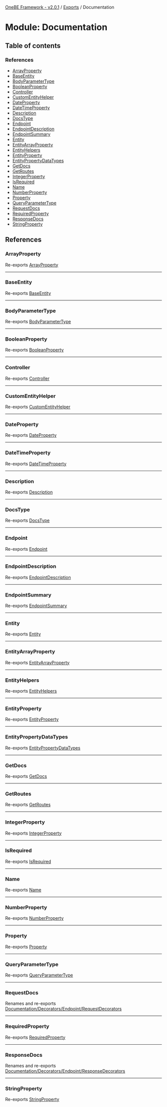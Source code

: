 [OneBE Framework - v2.0.1](../README.md) / [Exports](../modules.md) / Documentation

# Module: Documentation

## Table of contents

### References

- [ArrayProperty](Documentation.md#arrayproperty)
- [BaseEntity](Documentation.md#baseentity)
- [BodyParameterType](Documentation.md#bodyparametertype)
- [BooleanProperty](Documentation.md#booleanproperty)
- [Controller](Documentation.md#controller)
- [CustomEntityHelper](Documentation.md#customentityhelper)
- [DateProperty](Documentation.md#dateproperty)
- [DateTimeProperty](Documentation.md#datetimeproperty)
- [Description](Documentation.md#description)
- [DocsType](Documentation.md#docstype)
- [Endpoint](Documentation.md#endpoint)
- [EndpointDescription](Documentation.md#endpointdescription)
- [EndpointSummary](Documentation.md#endpointsummary)
- [Entity](Documentation.md#entity)
- [EntityArrayProperty](Documentation.md#entityarrayproperty)
- [EntityHelpers](Documentation.md#entityhelpers)
- [EntityProperty](Documentation.md#entityproperty)
- [EntityPropertyDataTypes](Documentation.md#entitypropertydatatypes)
- [GetDocs](Documentation.md#getdocs)
- [GetRoutes](Documentation.md#getroutes)
- [IntegerProperty](Documentation.md#integerproperty)
- [IsRequired](Documentation.md#isrequired)
- [Name](Documentation.md#name)
- [NumberProperty](Documentation.md#numberproperty)
- [Property](Documentation.md#property)
- [QueryParameterType](Documentation.md#queryparametertype)
- [RequestDocs](Documentation.md#requestdocs)
- [RequiredProperty](Documentation.md#requiredproperty)
- [ResponseDocs](Documentation.md#responsedocs)
- [StringProperty](Documentation.md#stringproperty)

## References

### ArrayProperty

Re-exports [ArrayProperty](Documentation_Decorators_EntityDecorators.md#arrayproperty)

___

### BaseEntity

Re-exports [BaseEntity](../classes/Documentation_BaseEntity.BaseEntity.md)

___

### BodyParameterType

Re-exports [BodyParameterType](../enums/Documentation_Definition_DataTypes.BodyParameterType.md)

___

### BooleanProperty

Re-exports [BooleanProperty](Documentation_Decorators_EntityDecorators.md#booleanproperty)

___

### Controller

Re-exports [Controller](Documentation_Decorators_ControllerDecorators.md#controller)

___

### CustomEntityHelper

Re-exports [CustomEntityHelper](../classes/Documentation_Helpers_EntityHelpers.CustomEntityHelper.md)

___

### DateProperty

Re-exports [DateProperty](Documentation_Decorators_EntityDecorators.md#dateproperty)

___

### DateTimeProperty

Re-exports [DateTimeProperty](Documentation_Decorators_EntityDecorators.md#datetimeproperty)

___

### Description

Re-exports [Description](Documentation_Decorators_ControllerDecorators.md#description)

___

### DocsType

Re-exports [DocsType](../enums/Documentation_GetDocs.DocsType.md)

___

### Endpoint

Re-exports [Endpoint](Documentation_Decorators_EndpointDecorators.md#endpoint)

___

### EndpointDescription

Re-exports [EndpointDescription](Documentation_Decorators_EndpointDecorators.md#endpointdescription)

___

### EndpointSummary

Re-exports [EndpointSummary](Documentation_Decorators_EndpointDecorators.md#endpointsummary)

___

### Entity

Re-exports [Entity](Documentation_Decorators_EntityDecorators.md#entity)

___

### EntityArrayProperty

Re-exports [EntityArrayProperty](Documentation_Decorators_EntityDecorators.md#entityarrayproperty)

___

### EntityHelpers

Re-exports [EntityHelpers](Documentation_Helpers_EntityHelpers.md#entityhelpers)

___

### EntityProperty

Re-exports [EntityProperty](Documentation_Decorators_EntityDecorators.md#entityproperty)

___

### EntityPropertyDataTypes

Re-exports [EntityPropertyDataTypes](../enums/Documentation_Definition_DataTypes.EntityPropertyDataTypes.md)

___

### GetDocs

Re-exports [GetDocs](Documentation_GetDocs.md#getdocs)

___

### GetRoutes

Re-exports [GetRoutes](Documentation_GetRoutes.md#getroutes)

___

### IntegerProperty

Re-exports [IntegerProperty](Documentation_Decorators_EntityDecorators.md#integerproperty)

___

### IsRequired

Re-exports [IsRequired](Documentation_Decorators_EntityDecorators.md#isrequired)

___

### Name

Re-exports [Name](Documentation_Decorators_ControllerDecorators.md#name)

___

### NumberProperty

Re-exports [NumberProperty](Documentation_Decorators_EntityDecorators.md#numberproperty)

___

### Property

Re-exports [Property](Documentation_Decorators_EntityDecorators.md#property)

___

### QueryParameterType

Re-exports [QueryParameterType](../enums/Documentation_Definition_DataTypes.QueryParameterType.md)

___

### RequestDocs

Renames and re-exports [Documentation/Decorators/Endpoint/RequestDecorators](Documentation_Decorators_Endpoint_RequestDecorators.md)

___

### RequiredProperty

Re-exports [RequiredProperty](Documentation_Decorators_EntityDecorators.md#requiredproperty)

___

### ResponseDocs

Renames and re-exports [Documentation/Decorators/Endpoint/ResponseDecorators](Documentation_Decorators_Endpoint_ResponseDecorators.md)

___

### StringProperty

Re-exports [StringProperty](Documentation_Decorators_EntityDecorators.md#stringproperty)
